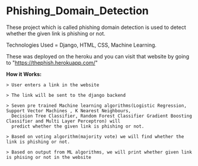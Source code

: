 # Phishing_Domain_Detection


These project which is called phishing domain detection is used to detect whether the given link is phishing or not. 

Technologies Used = Django, HTML, CSS, Machine Learning.

These was deployed on the heroku and you can visit that website by going to "https://thephish.herokuapp.com/"

**How it Works:** 
```
> User enters a link in the website

> The link will be sent to the django backend

> Seven pre trained Machine learning algorithms(Logistic Regression, Support Vector Machines , K Nearest Neighbours,
  Decision Tree Classifier, Random Forest Classifier Gradient Boosting Classifier and Multi Layer Perceptron) will 
  predict whether the given link is phishing or not.
  
> Based on voting algorithm(majority vote) we will find whether the link is phishing or not.   

> Based on output from ML algorithms, we will print whether given link is phising or not in the website

```
